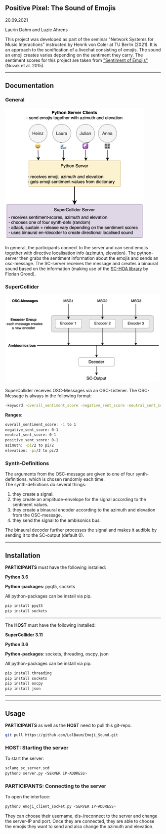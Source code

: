## Positive Pixel: The Sound of Emojis
20.09.2021

Laurin Dahm and Luzie Ahrens

This project was developed as part of the seminar "Network Systems for Music Interactions" instructed by Henrik von Coler at TU Berlin (2021). It is an approach to the sonification of a livechat consisting of emojis. The sound an emoji creates varies depending on the sentiment they carry. The sentiment scores for this project are taken from ["Sentiment of Emojis"](https://journals.plos.org/plosone/article?id=10.1371/journal.pone.0144296) (Novak et al. 2015).
 ________________________________________________________________________________________________

## Documentation

### General

<img src="other/program_exp.png" width="450"/>

In general, the participants connect to the server and can send emojis together with directive localisation info (azimuth, elevation). The python-server then grabs the sentiment information about the emojis and sends an osc-message. The SC-server receives the message and creates a binaural sound based on the information (making use of the [SC-HOA library](https://github.com/florian-grond/SC-HOA) by Florian Grond).

### SuperCollider

<img src="other/SC_struct.png" width="500"/>

SuperCollider receives OSC-Messages via an OSC-Listener. The OSC-Message is always in the following format:

```bash
-keyword -overall_sentiment_score -negative_sent_score -neutral_sent_score -positive_sent_score -azimuth -elevation
```

**Ranges**:<br>
```bash
overall_sentiment_score: -1 to 1
negative_sent_score: 0-1
neutral_sent_score: 0-1
positive_sent_score: 0-1
azimuth: -pi/2 to pi/2
elevation: -pi/2 to pi/2
```

### Synth-Definitions
The arguments from the OSC-message are given to one of four synth-definitions, which is chosen randomly each time.<br>
The synth-definitions do several things:<br>

1. they create a signal.<br>
2. they create an amplitude-envelope for the signal according to the sentiment values.<br>
3. they create a binaural encoder according to the azimuth and elevation from the OSC-message.<br>
4. they send the signal to the ambisonics bus.

The binaural decoder further processes the signal and makes it audible by sending it to the SC-output (default 0).

________________________________________________________________________________________________

## Installation
**PARTICIPANTS** must have the following installed:

**Python 3.6**

**Python-packages**: pyqt5, sockets

All python-packages can be install via pip.

```bash
pip install pyqt5
pip install sockets
```


________________________________________________________________________________________________
The **HOST** must have the following installed:

**SuperCollider 3.11**

**Python 3.6**

**Python-packages**: sockets, threading, oscpy, json

All python-packages can be install via pip.

```bash
pip install threading
pip install sockets
pip install oscpy
pip install json
```
________________________________________________________________________________________________
________________________________________________________________________________________________

## Usage

**PARTICIPANTS** as well as the **HOST** need to pull this git-repo.

```bash
git pull https://github.com/LolBaum/Emoji_Sound.git
```

### HOST: Starting the server
To start the server:
```bash
sclang sc_server.scd 
python3 server.py <SERVER IP-ADDRESS>
```


### PARTICIPANTS: Connecting to the server
To open the interface: 
```bash
python3 emoji_client_socket.py <SERVER IP-ADDRESS>
```


They can choose their username, dis-/reconnect to the server and change the server-IP and port.
Once they are connected, they are able to choose the emojis they want to send and also change the azimuth and elevation.



